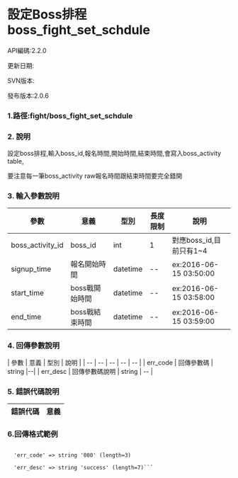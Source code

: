 # 設定Boss排程 boss_fight_set_schdule



API編碼:2.2.0

更新日期:

SVN版本:

發布版本:2.0.6
### 1.路徑:fight/boss_fight_set_schdule

### 2. 說明
設定boss排程,輸入boss_id,報名時間,開始時間,結束時間,會寫入boss_activity table,

要注意每一筆boss_activity raw報名時間跟結束時間要完全錯開
### 3. 輸入參數說明
| 參數 | 意義 | 型別 |長度限制| 說明 |
| -- | -- | -- | -- | -- |
|boss_activity_id|boss_id|int|1|對應boss_id,目前只有1~4|
|signup_time|報名開始時間|datetime|--|ex:2016-06-15 03:50:00|
|start_time|boss戰開始時間|datetime|--|ex:2016-06-15 03:58:00|
|end_time|boss戰結束時間|datetime|--|ex:2016-06-15 03:59:00|

### 4. 回傳參數說明
| 參數 | 意義 | 型別 | 說明 |
| -- | -- | -- | -- | -- |
| err_code | 回傳參數碼 | string |--|
| err_desc | 回傳參數碼說明 | string | -- |




### 5. 錯誤代碼說明
|錯誤代碼|意義|
|--|--|


### 6.回傳格式範例

```array (size=2)

  'err_code' => string '000' (length=3)
  
  'err_desc' => string 'success' (length=7)```

